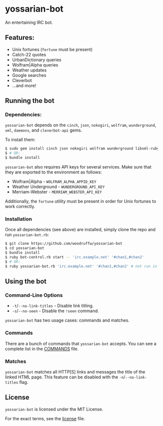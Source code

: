 yossarian-bot
=============

An entertaining IRC bot.

## Features:
* Unix fortunes (`fortune` must be present)
* Catch-22 quotes
* UrbanDictionary queries
* Wolfram|Alpha queries
* Weather updates
* Google searches
* Cleverbot
* ...and more!

## Running the bot

### Dependencies:
`yossarian-bot` depends on the `cinch`, `json`, `nokogiri`, `wolfram`,
`wunderground`, `xml`, `daemons`, and `cleverbot-api` gems.

To install them:

```bash
$ sudo gem install cinch json nokogiri wolfram wunderground libxml-ruby daemons cleverbot-api
$ # OR:
$ bundle install
```

`yossarian-bot` also requires API keys for several services. Make sure that
they are exported to the environment as follows:

* Wolfram|Alpha - `WOLFRAM_ALPHA_APPID_KEY`
* Weather Underground - `WUNDERGROUND_API_KEY`
* Merriam-Webster - `MERRIAM_WEBSTER_API_KEY`

Additionally, the `fortune` utility must be present in order for Unix fortunes
to work correctly.

### Installation
Once all dependencies (see above) are installed, simply clone the repo and
run `yossarian-bot.rb`:

```bash
$ git clone https://github.com/woodruffw/yossarian-bot
$ cd yossarian-bot
$ bundle install
$ ruby bot-control.rb start -- 'irc.example.net' '#chan1,#chan2'
$ # OR:
$ ruby yossarian-bot.rb 'irc.example.net' '#chan1,#chan2' # not run in background
```

## Using the bot

### Command-Line Options

* `-t`/`--no-link-titles` - Disable link titling.
* `-s`/`--no-seen` - Disable the `!seen` command.

`yossarian-bot` has two usage cases: commands and matches.

### Commands

There are a bunch of commands that `yossarian-bot` accepts. You can
see a complete list in the [COMMANDS](./COMMANDS.md) file.

### Matches

`yossarian-bot` matches all HTTP[S] links
and messages the title of the linked HTML page. This feature can be disabled
with the `-n`/`--no-link-titles` flag.

## License

`yossarian-bot` is licensed under the MIT License.

For the exact terms, see the [license](./LICENSE) file.
